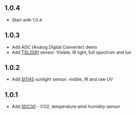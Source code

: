 ## 1.0.4
* Start with 1.0.4 

## 1.0.3
* Add ADC (Analog Digital Converter) demo
* Add [TSL2591](https://www.adafruit.com/product/1980) sensor: Visible, IR light, full spectrum and lux

## 1.0.2
* Add [SI1145](https://www.seeedstudio.com/Grove-Sunlight-Sensor.html) sunlight sensor: visible, IR and raw UV

## 1.0.1 
* Add [SDC30](https://www.seeedstudio.com/Grove-CO2-Temperature-Humidity-Sensor-SCD30-p-2911.html) - CO2, temperature amd humidity sensor
